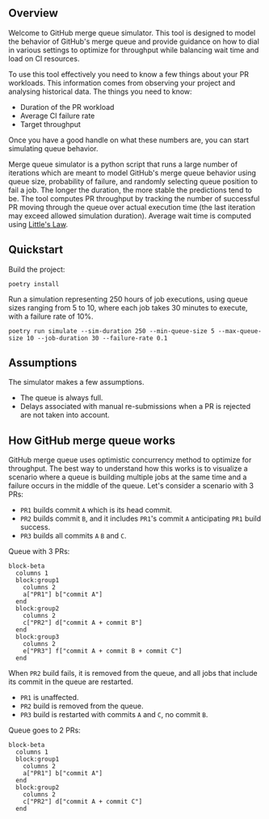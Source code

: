 
## Overview
Welcome to GitHub merge queue simulator.  This tool is designed to model the behavior of GitHub's merge queue and provide guidance on how to dial in various settings to optimize for throughput while balancing wait time and load on CI resources.

To use this tool effectively you need to know a few things about your PR workloads.  This information comes from observing your project and analysing historical data.  The things you need to know:

- Duration of the PR workload
- Average CI failure rate
- Target throughput

Once you have a good handle on what these numbers are, you can start simulating queue behavior.

Merge queue simulator is a python script that runs a large number of iterations which are meant to model GitHub's merge queue behavior using queue size, probability of failure, and randomly selecting queue position to fail a job.  The longer the duration, the more stable the predictions tend to be.  The tool computes PR throughput by tracking the number of successful PR moving through the queue over actual execution time (the last iteration may exceed allowed simulation duration).  Average wait time is computed using [Little's Law](https://en.wikipedia.org/wiki/Little%27s_law).

## Quickstart
Build the project:
```shell
poetry install
```

Run a simulation representing 250 hours of job executions, using queue sizes ranging from 5 to 10, where each job takes 30 minutes to execute, with a failure rate of 10%.
```shell
poetry run simulate --sim-duration 250 --min-queue-size 5 --max-queue-size 10 --job-duration 30 --failure-rate 0.1 
```

## Assumptions
The simulator makes a few assumptions.

- The queue is always full.
- Delays associated with manual re-submissions when a PR is rejected are not taken into account.

## How GitHub merge queue works
GitHub merge queue uses optimistic concurrency method to optimize for throughput.  The best way to understand how this works is to visualize a scenario where a queue is building multiple jobs at the same time and a failure occurs in the middle of the queue.  Let's consider a scenario with 3 PRs:
- `PR1` builds commit `A` which is its head commit.
- `PR2` builds commit `B`, and it includes `PR1`'s commit `A` anticipating `PR1` build success.
- `PR3` builds all commits `A` `B` and `C`.

Queue with 3 PRs:
```mermaid
block-beta
  columns 1
  block:group1
    columns 2
    a["PR1"] b["commit A"]
  end
  block:group2
    columns 2
    c["PR2"] d["commit A + commit B"]
  end
  block:group3
    columns 2
    e["PR3"] f["commit A + commit B + commit C"]
  end
```

When `PR2` build fails, it is removed from the queue, and all jobs that include its commit in the queue are restarted.
- `PR1` is unaffected.
- `PR2` build is removed from the queue.
- `PR3` build is restarted with commits `A` and `C`, no commit `B`.

Queue goes to 2 PRs:
```mermaid
block-beta
  columns 1
  block:group1
    columns 2
    a["PR1"] b["commit A"]
  end
  block:group2
    columns 2
    c["PR2"] d["commit A + commit C"]
  end
```

